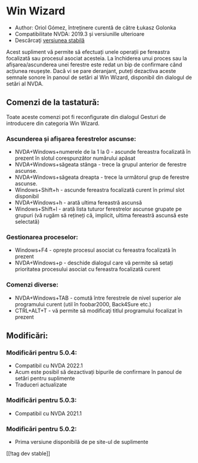 # Win Wizard #

* Author: Oriol Gómez, întreținere curentă de către Łukasz Golonka
* Compatibilitate NVDA: 2019.3 și versiunille ulterioare
* Descărcaţi [versiunea stabilă][1]

Acest supliment vă permite să efectuați unele operații pe fereastra
focalizată sau procesul asociat acesteia. La închiderea unui proces sau la
afișarea/ascunderea unei ferestre este redat un bip de confirmare când
acțiunea reușește. Dacă vi se pare deranjant, puteți dezactiva aceste
semnale sonore în panoul de setări al Win Wizard, disponibil din dialogul de
setări al NVDA.

## Comenzi de la tastatură:
Toate aceste comenzi pot fi reconfigurate din dialogul Gesturi de
introducere din categoria Win Wizard.
### Ascunderea și afișarea ferestrelor ascunse:
* NVDA+Windows+numerele de la 1 la 0 - ascunde fereastra focalizată în
  prezent în slotul corespunzător numărului apăsat
* NVDA+Windows+săgeata stânga - trece la grupul anterior de ferestre
  ascunse.
* NVDA+Windows+săgeata dreapta - trece la următorul grup de ferestre
  ascunse.
* Windows+Shift+h - ascunde fereastra focalizată curent în primul slot
  disponibil
* NVDA+Windows+h - arată ultima fereastră ascunsă
* Windows+Shift+l - arată lista tuturor ferestrelor ascunse grupate pe
  grupuri (vă rugăm să rețineți că, implicit, ultima fereastră ascunsă este
  selectată)

### Gestionarea proceselor:
* Windows+F4 - oprește procesul asociat cu fereastra focalizată în prezent
* NVDA+Windows+p - deschide dialogul care vă permite să setați prioritatea
  procesului asociat cu fereastra focalizată curent

### Comenzi diverse:
* NVDA+Windows+TAB - comută între ferestrele de nivel superior ale
  programului curent (util în foobar2000, Back4Sure etc.)
* CTRL+ALT+T - vă permite să modificaţi titlul programului focalizat în
  prezent

## Modificări:

### Modificări pentru 5.0.4:

* Compatibil cu NVDA 2022.1
* Acum este posibil să dezactivați bipurile de confirmare în panoul de
  setări pentru suplimente
* Traduceri actualizate

### Modificări pentru 5.0.3:

* Compatibil cu NVDA 2021.1

### Modificări pentru 5.0.2:

* Prima versiune disponibilă de pe site-ul de suplimente

[[!tag dev stable]]

[1]: https://www.nvaccess.org/addonStore/legacy?file=winwizard
